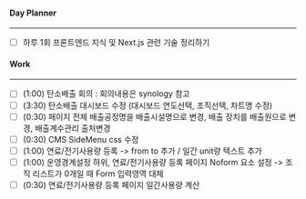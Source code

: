 
#### Day Planner
---
- [ ] 하루 1회 프론트엔드 지식 및 Next.js 관련 기술 정리하기


#### Work
---
- [ ] (1:00) 탄소배출 회의 : 회의내용은 synology 참고
- [ ] (3:30) 탄소배출 대시보드 수정 (대시보드 연도선택, 조직선택, 차트명 수정)
- [ ] (0:30) 페이지 전체 배출공정명을 배출시설명으로 변경, 배출 장치를 배출원으로 변경, 배출계수관리 출처변경
- [ ] (0:30) CMS SideMenu css 수정
- [ ] (1:00) 연료/전기사용량 등록 -> from to 추가 / 일간 unit량 텍스트 추가
- [ ] (1:00) 운영경계설정 하위, 연료/전기사용량 등록 페이지 Noform 요소 설정 -> 조직 리스트가 0개일 때 Form 입력영역 대체
- [ ] (0:30) 연료/전기사용량 등록 페이지 일간사용량 계산 
